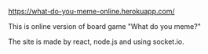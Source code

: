 https://what-do-you-meme-online.herokuapp.com/

This is online version of board game "What do you meme?"

The site is made by react, node.js and using socket.io.
